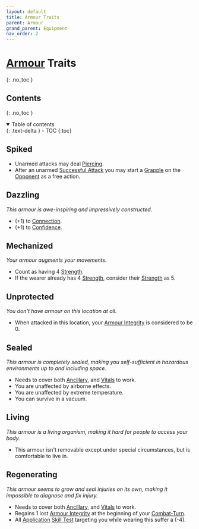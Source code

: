 ```yaml
---
layout: default
title: Armour Traits
parent: Armour
grand_parent: Equipment
nav_order: 2
---
```

# [Armour](Armour) Traits
{: .no_toc }
## Contents
{: .no_toc }
<details open markdown="block">
  <summary>
    Table of contents
  </summary>
  {: .text-delta }
- TOC
{:toc}
</details>

## Spiked
* Unarmed attacks may deal [Piercing](Injury#Piercing).
* After an unarmed [Successful Attack](Terminology#Successful%20Attack) you may start a [Grapple](Special-Combat-Actions#Grapple) on the [Opponent](Terminology#Opponent) as a free action.

## Dazzling
*This armour is awe-inspiring and impressively constructed.*
* (+1) to [Connection](Communication#Connection).
* (+1) to [Confidence](Communication#Confidence).

## Mechanized
*Your armour augments your movements.*
* Count as having 4 [Strength](Strength).
* If the wearer already has 4 [Strength](Strength), consider their [Strength](Strength) as 5.

## Unprotected
*You don't have armour on this location at all.*
* When attacked in this location, your [Armour Integrity](Armour#Armour%20Integrity) is considered to be 0.

## Sealed
*This armour is completely sealed, making you self-sufficient in hazardous environments up to and including space.*
* Needs to cover both [Ancillary](Injury#Ancillary), and [Vitals](Injury#Vitals) to work.
* You are unaffected by airborne effects.
* You are unaffected by extreme temperature.
* You can survive in a vacuum.

## Living
*This armour is a living organism, making it hard for people to access your body.*
* This armour isn't removable except under special circumstances, but is comfortable to live in.

## Regenerating
*This armour seems to grow and seal injuries on its own, making it impossible to diagnose and fix injury.*
* Needs to cover both [Ancillary](Injury#Ancillary), and [Vitals](Injury#Vitals) to work.
* Regains 1 lost [Armour Integrity](Armour#Armour%20Integrity) at the beginning of your [Combat-Turn](Combat-Turn).
* All [Application](Intelligence#Application) [Skill Test](Terminology#Skill%20Test) targeting you while wearing this suffer a (-4).
